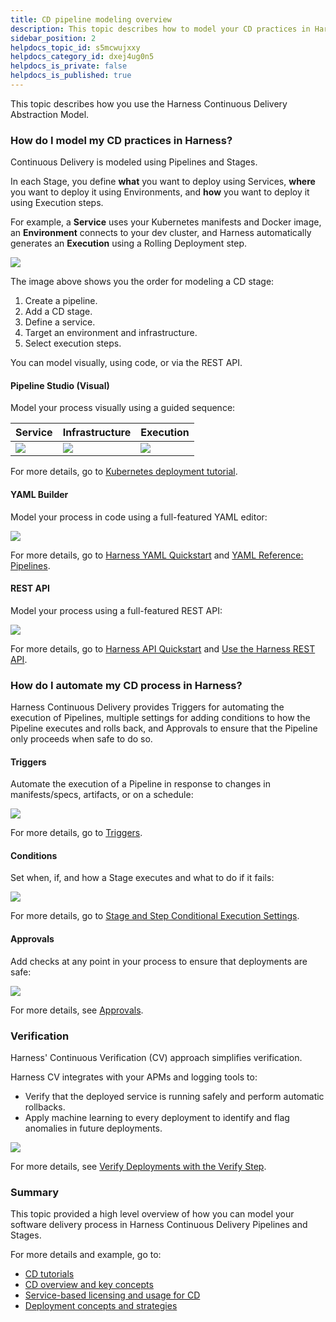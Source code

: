 ```yaml
---
title: CD pipeline modeling overview
description: This topic describes how to model your CD practices in Harness.
sidebar_position: 2
helpdocs_topic_id: s5mcwujxxy
helpdocs_category_id: dxej4ug0n5
helpdocs_is_private: false
helpdocs_is_published: true
---
```


This topic describes how you use the Harness Continuous Delivery Abstraction Model.

### How do I model my CD practices in Harness?

Continuous Delivery is modeled using Pipelines and Stages.

In each Stage, you define **what** you want to deploy using Services, **where** you want to deploy it using Environments, and **how** you want to deploy it using Execution steps.

For example, a **Service** uses your Kubernetes manifests and Docker image, an **Environment** connects to your dev cluster, and Harness automatically generates an **Execution** using a Rolling Deployment step.

![](./static/cd-pipeline-modeling-overview-02.png)

The image above shows you the order for modeling a CD stage:

1. Create a pipeline.
2. Add a CD stage.
3. Define a service.
4. Target an environment and infrastructure.
5. Select execution steps.

You can model visually, using code, or via the REST API.

#### Pipeline Studio (Visual)

Model your process visually using a guided sequence:



| **Service** | **Infrastructure** | **Execution** |
| --- | --- | --- |
| ![](static/service.png) | ![](static/Infrastructure.png) | ![](static/execution.png) |

For more details, go to [Kubernetes deployment tutorial](../cd-quickstarts/kubernetes-cd-quickstart.md).

#### YAML Builder

Model your process in code using a full-featured YAML editor:

![](./static/cd-pipeline-modeling-overview-03.png)

For more details, go to [Harness YAML Quickstart](../../../platform/8_Pipelines/harness-yaml-quickstart.md) and [YAML Reference: Pipelines](../../../platform/8_Pipelines/w_pipeline-steps-reference/yaml-reference-cd-pipeline.md).

#### REST API

Model your process using a full-featured REST API:

![](./static/cd-pipeline-modeling-overview-04.png)

For more details, go to [Harness API Quickstart](../../../platform/Resource-Development/16_APIs/api-quickstart.md) and [Use the Harness REST API](../../../platform/Resource-Development/16_APIs/harness-rest-api-reference.md).

### How do I automate my CD process in Harness?

Harness Continuous Delivery provides Triggers for automating the execution of Pipelines, multiple settings for adding conditions to how the Pipeline executes and rolls back, and Approvals to ensure that the Pipeline only proceeds when safe to do so.

#### Triggers

Automate the execution of a Pipeline in response to changes in manifests/specs, artifacts, or on a schedule:

![](./static/cd-pipeline-modeling-overview-05.png)

For more details, go to [Triggers](/docs/category/triggers).

#### Conditions

Set when, if, and how a Stage executes and what to do if it fails:

![](./static/cd-pipeline-modeling-overview-06.png)

For more details, go to [Stage and Step Conditional Execution Settings](../../../platform/8_Pipelines/w_pipeline-steps-reference/step-skip-condition-settings.md).

#### Approvals

Add checks at any point in your process to ensure that deployments are safe:

![](./static/cd-pipeline-modeling-overview-07.png)

For more details, see [Approvals](/docs/category/approvals).

### Verification

Harness' Continuous Verification (CV) approach simplifies verification.

Harness CV integrates with your APMs and logging tools to:

* Verify that the deployed service is running safely and perform automatic rollbacks.
* Apply machine learning to every deployment to identify and flag anomalies in future deployments.

![](./static/cd-pipeline-modeling-overview-08.png)

For more details, see [Verify Deployments with the Verify Step](../../cd-execution/cv-category/verify-deployments-with-the-verify-step.md).

### Summary

This topic provided a high level overview of how you can model your software delivery process in Harness Continuous Delivery Pipelines and Stages.

For more details and example, go to:

* [CD tutorials](/docs/category/cd-tutorials)
* [CD overview and key concepts](cd-pipeline-basics.md)
* [Service-based licensing and usage for CD](service-licensing-for-cd.md)
* [Deployment concepts and strategies](../../cd-deployments-category/deployment-concepts.md)

